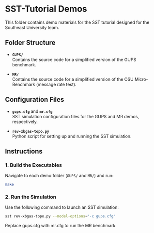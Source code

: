 # SST-Tutorial Demos

This folder contains demo materials for the SST tutorial designed for the Southeast University team.

## Folder Structure

- **`GUPS/`**  
  Contains the source code for a simplified version of the GUPS benchmark.

- **`MR/`**  
  Contains the source code for a simplified version of the OSU Micro-Benchmark (message rate test).

## Configuration Files

- **`gups.cfg`** and **`mr.cfg`**  
  SST simulation configuration files for the GUPS and MR demos, respectively.

- **`rev-xbgas-topo.py`**  
  Python script for setting up and running the SST simulation.

## Instructions

### 1. Build the Executables

Navigate to each demo folder (`GUPS/` and `MR/`) and run:

```bash
make
```

### 2. Run the Simulation

Use the following command to launch an SST simulation:
```bash
sst rev-xbgas-topo.py --model-options="-c gups.cfg"
```
Replace gups.cfg with mr.cfg to run the MR benchmark.